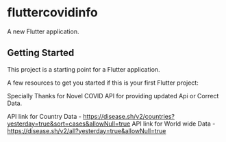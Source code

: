 # fluttercovidinfo

A new Flutter application.

## Getting Started

This project is a starting point for a Flutter application.

A few resources to get you started if this is your first Flutter project:

Specially Thanks for Novel COVID API for providing updated Api or Correct Data.

API link for Country Data - https://disease.sh/v2/countries?yesterday=true&sort=cases&allowNull=true
API link for World wide Data - https://disease.sh/v2/all?yesterday=true&allowNull=true
